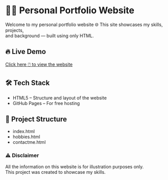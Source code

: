 <h1> 🧑‍💻 Personal Portfolio Website </h1>
<p>
Welcome to my personal portfolio website 🌐
This site showcases my skills, projects, <br> and background — built using only HTML.
</p>

<h2> 🔥 Live Demo </h2>
<a href="https://quantabhi.github.io/First-html/">Click here 🖱️ to view the website </a>

<h2> 🛠️ Tech Stack </h2>
<ul>
  <li> HTML5 – Structure and layout of the website </li>
  <li> GitHub Pages – For free hosting </li>
</ul>

<h2> 📁 Project Structure </h2>
<ul>
  <li> index.html </li>
  <li> hobbies.html </li>
  <li> contactme.html </li>
</ul>

### ⚠️ Disclaimer  
All the information on this website is for illustration purposes only.  
This project was created to showcase my skills.
